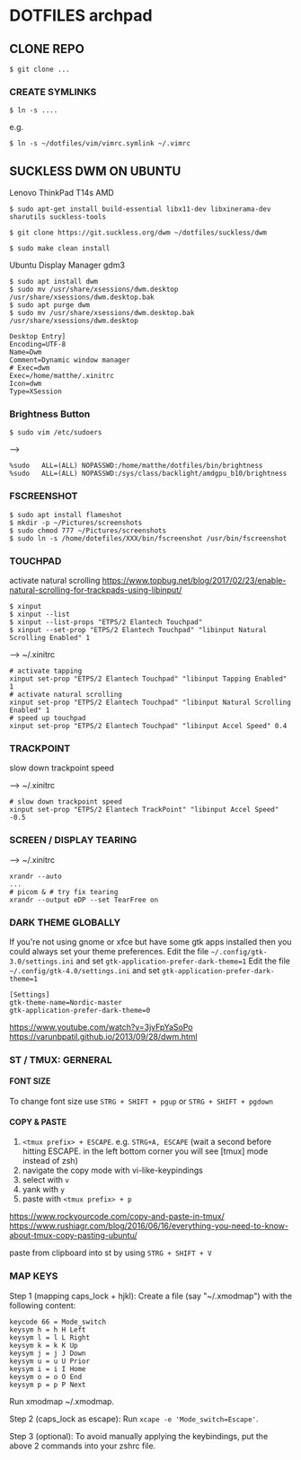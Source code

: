 # DOTFILES **arch**pad

## CLONE REPO
```
$ git clone ...
```

### CREATE SYMLINKS
```
$ ln -s ....
``` 

e.g.

```
$ ln -s ~/dotfiles/vim/vimrc.symlink ~/.vimrc
```

## SUCKLESS DWM ON UBUNTU 
Lenovo ThinkPad T14s AMD

```
$ sudo apt-get install build-essential libx11-dev libxinerama-dev sharutils suckless-tools

$ git clone https://git.suckless.org/dwm ~/dotfiles/suckless/dwm

$ sudo make clean install
```

Ubuntu Display Manager gdm3
```
$ sudo apt install dwm
$ sudo mv /usr/share/xsessions/dwm.desktop /usr/share/xsessions/dwm.desktop.bak
$ sudo apt purge dwm
$ sudo mv /usr/share/xsessions/dwm.desktop.bak /usr/share/xsessions/dwm.desktop
```

```
Desktop Entry]
Encoding=UTF-8
Name=Dwm
Comment=Dynamic window manager
# Exec=dwm
Exec=/home/matthe/.xinitrc
Icon=dwm
Type=XSession

```

### Brightness Button
```
$ sudo vim /etc/sudoers
```
-->
```
%sudo   ALL=(ALL) NOPASSWD:/home/matthe/dotfiles/bin/brightness
%sudo   ALL=(ALL) NOPASSWD:/sys/class/backlight/amdgpu_b10/brightness
```

### FSCREENSHOT

```
$ sudo apt install flameshot
$ mkdir -p ~/Pictures/screenshots
$ sudo chmod 777 ~/Pictures/screenshots
$ sudo ln -s /home/dotefiles/XXX/bin/fscreenshot /usr/bin/fscreenshot
``` 

### TOUCHPAD
activate natural scrolling
https://www.topbug.net/blog/2017/02/23/enable-natural-scrolling-for-trackpads-using-libinput/

```
$ xinput 
$ xinput --list
$ xinput --list-props "ETPS/2 Elantech Touchpad"
$ xinput --set-prop "ETPS/2 Elantech Touchpad" "libinput Natural Scrolling Enabled" 1
```

--> ~/.xinitrc
```
# activate tapping
xinput set-prop "ETPS/2 Elantech Touchpad" "libinput Tapping Enabled" 1
# activate natural scrolling
xinput set-prop "ETPS/2 Elantech Touchpad" "libinput Natural Scrolling Enabled" 1
# speed up touchpad
xinput set-prop "ETPS/2 Elantech Touchpad" "libinput Accel Speed" 0.4
```
### TRACKPOINT
slow down trackpoint speed

--> ~/.xinitrc
```
# slow down trackpoint speed
xinput set-prop "ETPS/2 Elantech TrackPoint" "libinput Accel Speed" -0.5
``` 

### SCREEN / DISPLAY TEARING
--> ~/.xinitrc
```
xrandr --auto
...
# picom & # try fix tearing
xrandr --output eDP --set TearFree on
``` 

### DARK THEME GLOBALLY

If you're not using gnome or xfce but have some gtk apps installed then you could always set your theme preferences.
Edit the file `~/.config/gtk-3.0/settings.ini` and set `gtk-application-prefer-dark-theme=1` 
Edit the file `~/.config/gtk-4.0/settings.ini` and set `gtk-application-prefer-dark-theme=1` 

``` 
[Settings]
gtk-theme-name=Nordic-master
gtk-application-prefer-dark-theme=0
``` 

https://www.youtube.com/watch?v=3jvFpYaSoPo
https://varunbpatil.github.io/2013/09/28/dwm.html



### ST / TMUX: GERNERAL

#### FONT SIZE

To change font size use `STRG + SHIFT + pgup` or `STRG + SHIFT + pgdown`

#### COPY & PASTE

1. `<tmux prefix> + ESCAPE`. e.g. `STRG+A, ESCAPE`
  (wait a second before hitting ESCAPE. in the left bottom corner you will see [tmux] mode instead of zsh)
1. navigate the copy mode with vi-like-keypindings
1. select with `v`
1. yank with `y`
1. paste with `<tmux prefix> + p`

https://www.rockyourcode.com/copy-and-paste-in-tmux/
https://www.rushiagr.com/blog/2016/06/16/everything-you-need-to-know-about-tmux-copy-pasting-ubuntu/

paste from clipboard into st by using `STRG + SHIFT + V`

### MAP KEYS

Step 1 (mapping caps_lock + hjkl): 
Create a file (say "~/.xmodmap") with the following content:
```
keycode 66 = Mode_switch
keysym h = h H Left
keysym l = l L Right
keysym k = k K Up
keysym j = j J Down
keysym u = u U Prior
keysym i = i I Home
keysym o = o O End
keysym p = p P Next
```

Run xmodmap ~/.xmodmap.

Step 2 (caps_lock as escape): Run `xcape -e 'Mode_switch=Escape'`.

Step 3 (optional): To avoid manually applying the keybindings, put the above 2 commands into your zshrc file.
